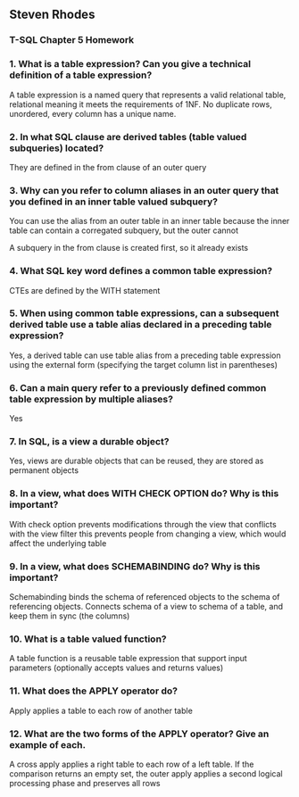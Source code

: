 ## Steven Rhodes
### T-SQL Chapter 5 Homework

### 1. What is a table expression? Can you give a technical definition of a table expression?
A table expression is a named query that represents a valid relational table, relational meaning it meets the requirements of 1NF. No duplicate rows, unordered, every column has a unique name.

### 2. In what SQL clause are derived tables (table valued subqueries) located?
They are defined in the from clause of an outer query

### 3. Why can you refer to column aliases in an outer query that you defined in an inner table valued subquery?
You can use the alias from an outer table in an inner table because the inner table can contain a corregated subquery, but the outer cannot

A subquery in the from clause is created first, so it already exists

### 4. What SQL key word defines a common table expression?
CTEs are defined by the WITH statement

### 5. When using common table expressions, can a subsequent derived table use a table alias declared in a preceding table expression?
Yes, a derived table can use table alias from a preceding table expression using the external form (specifying the target column list in parentheses)

### 6. Can a main query refer to a previously defined common table expression by multiple aliases?
Yes

### 7. In SQL, is a view a durable object?
Yes, views are durable objects that can be reused, they are stored as permanent objects

### 8. In a view, what does WITH CHECK OPTION do? Why is this important?
With check option prevents modifications through the view that conflicts with the view filter this prevents people from changing a view, which would affect the underlying table

### 9. In a view, what does SCHEMABINDING do? Why is this important?
Schemabinding binds the schema of referenced objects to the schema of referencing objects. Connects schema of a view to schema of a table, and keep them in sync (the columns)

### 10. What is a table valued function?
A table function is a reusable table expression that support input parameters (optionally accepts values and returns values)

### 11. What does the APPLY operator do?
Apply applies a table to each row of another table

### 12. What are the two forms of the APPLY operator? Give an example of each.
A cross apply applies a right table to each row of a left table. If the comparison returns an empty set, the outer apply applies a second logical processing phase and preserves all rows